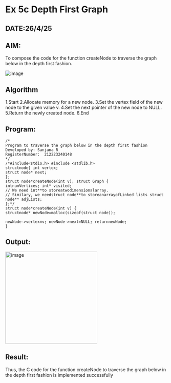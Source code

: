 # Ex 5c Depth First Graph
## DATE:26/4/25
## AIM:
To compose the code for the function createNode to traverse the graph below in the depth first fashion.

![image](https://github.com/user-attachments/assets/63552824-d0a3-49c6-a473-6db27d1f03e4)

## Algorithm
1.Start
2.Allocate memory for a new node.
3.Set the vertex field of the new node to the given value v.
4.Set the next pointer of the new node to NULL.
5.Return the newly created node.
6.End

## Program:
```
/*
Program to traverse the graph below in the depth first fashion
Developed by: Sanjana R
RegisterNumber:  212223240148
*/
/*#include<stdio.h> #include <stdlib.h>
structnode{ int vertex;
struct node* next;
};
struct node*createNode(int v); struct Graph {
intnumVertices; int* visited;
// We need int**to storeatwodimensionalarray.
// Similary, we needstruct node**to storeanarrayofLinked lists struct node** adjLists;
};*/
struct node*createNode(int v) {
structnode* newNode=malloc(sizeof(struct node));

newNode->vertex=v; newNode->next=NULL; returnnewNode;
}
```

## Output:

<img width="287" alt="image" src="https://github.com/user-attachments/assets/e2f54c19-d11b-4a9a-9cea-41147fb00bcc" />



## Result:
Thus, the C code for the function createNode to traverse the graph below in the depth first fashion is implemented successfully
